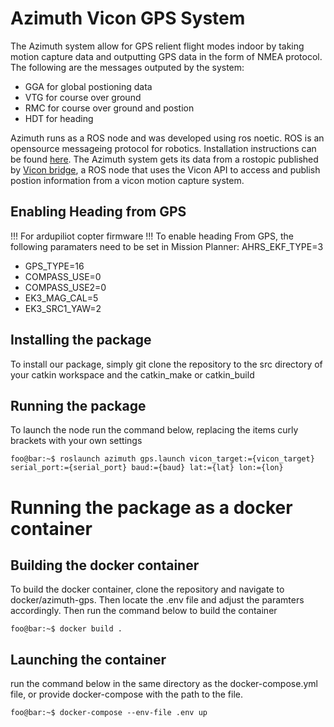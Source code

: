 # Azimuth Vicon GPS System
The Azimuth system allow for GPS relient flight modes indoor by taking motion capture data and outputting GPS data in the form of NMEA protocol. The following are the messages outputed by the system:
- GGA for global postioning data
- VTG for course over ground
- RMC for course over ground and postion
- HDT for heading

Azimuth runs as a ROS node and was developed using ros noetic. ROS is an opensource messageing protocol for robotics. Installation instructions can be found [here](http://wiki.ros.org/ROS/Installation). The Azimuth system gets its data from a rostopic published by [Vicon bridge](https://github.com/ethz-asl/vicon_bridge), a ROS node that uses the Vicon API to access and publish postion information from a vicon motion capture system.

## Enabling Heading from GPS
!!! For ardupiliot copter firmware !!!
To enable heading From GPS, the following paramaters need to be set in Mission Planner:
AHRS_EKF_TYPE=3
- GPS_TYPE=16
- COMPASS_USE=0
- COMPASS_USE2=0
- EK3_MAG_CAL=5
- EK3_SRC1_YAW=2

## Installing the package 
To install our package, simply git clone the repository to the src directory of your catkin workspace and the catkin_make or catkin_build

## Running the package
To launch the node run the command below, replacing the items curly brackets with your own settings
```console
foo@bar:~$ roslaunch azimuth gps.launch vicon_target:={vicon_target} serial_port:={serial_port} baud:={baud} lat:={lat} lon:={lon}
```

# Running the package as a docker container

## Building the docker container

To build the docker container, clone the repository and navigate to docker/azimuth-gps. Then locate the .env file and adjust the paramters accordingly. Then run the command below to build the container

```console
foo@bar:~$ docker build .
```

## Launching the container
run the command below in the same directory as the docker-compose.yml file, or provide docker-compose with the path to the file.

```console
foo@bar:~$ docker-compose --env-file .env up
```


